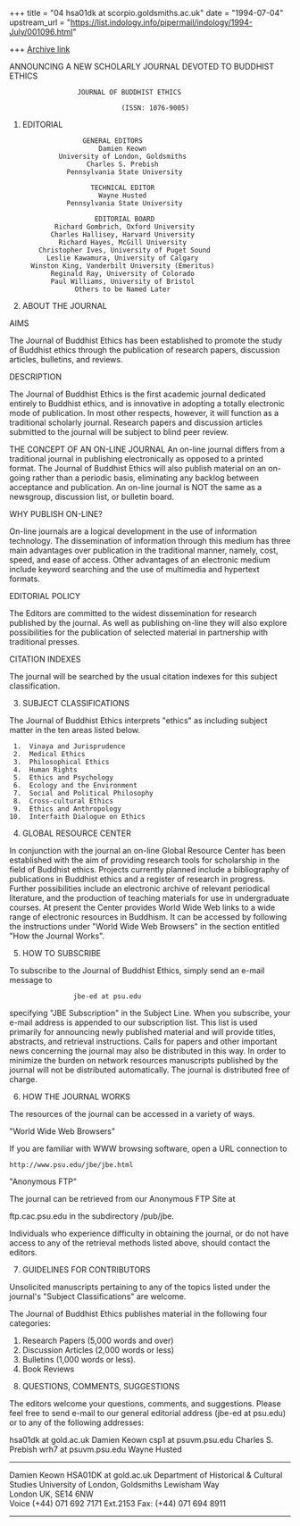 +++
title = "04 hsa01dk at scorpio.goldsmiths.ac.uk"
date = "1994-07-04"
upstream_url = "https://list.indology.info/pipermail/indology/1994-July/001096.html"

+++
[Archive link](https://list.indology.info/pipermail/indology/1994-July/001096.html)

ANNOUNCING A NEW SCHOLARLY JOURNAL DEVOTED TO BUDDHIST ETHICS


                     JOURNAL OF BUDDHIST ETHICS

                                (ISSN: 1076-9005)


1. EDITORIAL

                      GENERAL EDITORS
                          Damien Keown
                University of London, Goldsmiths
                       Charles S. Prebish
                  Pennsylvania State University

                        TECHNICAL EDITOR
                          Wayne Husted
                  Pennsylvania State University

                         EDITORIAL BOARD
               Richard Gombrich, Oxford University
              Charles Hallisey, Harvard University
                Richard Hayes, McGill University
           Christopher Ives, University of Puget Sound
             Leslie Kawamura, University of Calgary
         Winston King, Vanderbilt University (Emeritus)
              Reginald Ray, University of Colorado
              Paul Williams, University of Bristol
                    Others to be Named Later

2. ABOUT THE JOURNAL

AIMS

The Journal of Buddhist Ethics has been established to promote the
study of Buddhist ethics through the publication of research
papers, discussion articles, bulletins, and reviews.

DESCRIPTION

The Journal of Buddhist Ethics is the first academic journal
dedicated entirely to Buddhist ethics, and is innovative in
adopting a totally electronic mode of publication. In most other
respects, however, it will function as a traditional scholarly
journal. Research papers and discussion articles submitted to the
journal will be subject to blind peer review.

THE CONCEPT OF AN ON-LINE JOURNAL
An on-line journal differs from a traditional journal in publishing
electronically as opposed to a printed format. The Journal of
Buddhist Ethics will also publish material on an on-going rather
than a periodic basis, eliminating any backlog between acceptance
and publication. An on-line journal is NOT the same as a newsgroup,
discussion list, or bulletin board.

WHY PUBLISH ON-LINE?

On-line journals are a logical development in the use of
information technology. The dissemination of information through
this medium has three main advantages over publication in the
traditional manner, namely, cost, speed, and ease of access. Other
advantages of an electronic medium include keyword searching and
the use of multimedia and hypertext formats.

EDITORIAL POLICY

The Editors are committed to the widest dissemination for research
published by the journal. As well as publishing on-line they will
also explore possibilities for the publication of selected material
in partnership with traditional presses.

CITATION INDEXES

The journal will be searched by the usual citation indexes for this
subject classification.

3. SUBJECT CLASSIFICATIONS

The Journal of Buddhist Ethics interprets "ethics" as including
subject matter in the ten areas listed below.

     1.  Vinaya and Jurisprudence
     2.  Medical Ethics
     3.  Philosophical Ethics
     4.  Human Rights
     5.  Ethics and Psychology
     6.  Ecology and the Environment
     7.  Social and Political Philosophy
     8.  Cross-cultural Ethics
     9.  Ethics and Anthropology
    10.  Interfaith Dialogue on Ethics

4. GLOBAL RESOURCE CENTER

In conjunction with the journal an on-line Global Resource Center
has been established with the aim of providing research tools for
scholarship in the field of Buddhist ethics. Projects currently
planned include a bibliography of publications in Buddhist ethics
and a register of research in progress. Further possibilities
include an electronic archive of relevant periodical literature,
and the production of teaching materials for use in undergraduate
courses. At present the Center provides World Wide Web links to a
wide range of electronic resources in Buddhism. It can be accessed
by following the instructions under "World Wide Web Browsers" in
the section entitled "How the Journal Works".

5. HOW TO SUBSCRIBE

To subscribe to the Journal of Buddhist Ethics, simply send an
e-mail message to

                    jbe-ed at psu.edu

specifying "JBE Subscription" in the Subject Line. When you
subscribe, your e-mail address is appended to our subscription
list. This list is used primarily for announcing newly published
material and will provide titles, abstracts, and retrieval
instructions. Calls for papers and other important news concerning
the journal may also be distributed in this way. In order to
minimize the burden on network resources manuscripts published by
the journal will not be distributed automatically. The journal is distributed
free of charge.

6. HOW THE JOURNAL WORKS

The resources of the journal can be accessed in a variety of ways.

"World Wide Web Browsers"

If you are familiar with WWW browsing software, open a URL
connection to

    http://www.psu.edu/jbe/jbe.html

"Anonymous FTP"

The journal can be retrieved from our Anonymous FTP Site at

ftp.cac.psu.edu in the subdirectory /pub/jbe.

Individuals who experience difficulty in obtaining the journal, or
do not have access to any of the retrieval methods listed above,
should contact the editors.

7. GUIDELINES FOR CONTRIBUTORS

Unsolicited manuscripts pertaining to any of the topics listed
under the journal's "Subject Classifications" are welcome.

The Journal of Buddhist Ethics publishes material in the following
four categories:

1) Research Papers (5,000 words and over)
2) Discussion Articles (2,000 words or less)
3) Bulletins (1,000 words or less).
4) Book Reviews

8. QUESTIONS, COMMENTS, SUGGESTIONS

The editors welcome your questions, comments, and suggestions.
Please feel free to send e-mail to our general editorial address 
(jbe-ed at psu.edu) or to any of the following addresses:

hsa01dk at gold.ac.uk         Damien Keown
csp1 at psuvm.psu.edu       Charles S. Prebish
wrh7 at psuvm.psu.edu       Wayne Husted


*************************************************
Damien Keown HSA01DK at gold.ac.uk
Department of Historical & Cultural Studies
University of London, Goldsmiths
Lewisham Way   
London UK, SE14 6NW                                                    
Voice (+44)  071 692 7171 Ext.2153
Fax:   (+44)  071 694 8911
*************************************************






